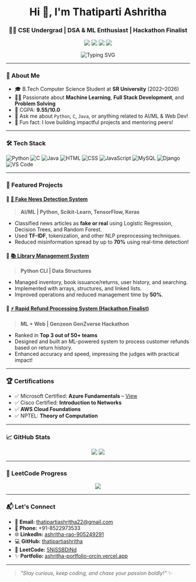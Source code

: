 <h1 align="center">Hi 👋, I'm Thatiparti Ashritha</h1>
<h3 align="center">👩‍💻 CSE Undergrad | DSA & ML Enthusiast | Hackathon Finalist</h3>

<p align="center">
  <a href="https://leetcode.com/u/5NjSSBDjNd/"><img src="https://img.shields.io/badge/LeetCode-Profile-orange?style=for-the-badge&logo=leetcode"></a>
  <a href="https://www.linkedin.com/in/ashritha-rao-905249291/"><img src="https://img.shields.io/badge/LinkedIn-ashritha-blue?style=for-the-badge&logo=linkedin"></a>
  <a href="https://github.com/thatipartiashritha"><img src="https://img.shields.io/badge/GitHub-ashritha-black?style=for-the-badge&logo=github"></a>
  <a href="https://ashritha-portfolio-orcin.vercel.app/"><img src="https://img.shields.io/badge/Portfolio-Visit-green?style=for-the-badge&logo=vercel"></a>
</p>

<p align="center">
  <img src="https://readme-typing-svg.demolab.com?font=Fira+Code&size=20&pause=1000&color=F779A1&center=true&vCenter=true&width=435&lines=Software+Developer;Tech+Innovator;AI+Enthusiast" alt="Typing SVG" />
</p>

---

### 🌟 About Me

- 🎓 B.Tech Computer Science Student at **SR University** (2022–2026)
- 👩‍💻 Passionate about **Machine Learning**, **Full Stack Development**, and **Problem Solving**
- 🧠 CGPA: **9.55/10.0**
- 💬 Ask me about `Python`, `C`, `Java`, or anything related to AI/ML & Web Dev!
- 🚀 Fun fact: I love building impactful projects and mentoring peers!

---

### 🛠️ Tech Stack

![Python](https://img.shields.io/badge/Python-3776AB?style=flat&logo=python&logoColor=white)
![C](https://img.shields.io/badge/C-00599C?style=flat&logo=c&logoColor=white)
![Java](https://img.shields.io/badge/Java-ED8B00?style=flat&logo=java&logoColor=white)
![HTML](https://img.shields.io/badge/HTML5-e34c26?style=flat&logo=html5&logoColor=white)
![CSS](https://img.shields.io/badge/CSS3-1572b6?style=flat&logo=css3&logoColor=white)
![JavaScript](https://img.shields.io/badge/JavaScript-f7df1e?style=flat&logo=javascript&logoColor=black)
![MySQL](https://img.shields.io/badge/MySQL-005C84?style=flat&logo=mysql&logoColor=white)
![Django](https://img.shields.io/badge/Django-092E20?style=flat&logo=django&logoColor=white)
![VS Code](https://img.shields.io/badge/VS_Code-007ACC?style=flat&logo=visual-studio-code&logoColor=white)

---

### 📌 Featured Projects

#### 🔹 [🚀 Fake News Detection System](https://github.com/thatipartiashritha/fake_news_detection/blob/main/FakeNewsDetection.ipynb)
> **AI/ML | Python, Scikit-Learn, TensorFlow, Keras**

- Classified news articles as **fake or real** using Logistic Regression, Decision Trees, and Random Forest.
- Used **TF-IDF**, tokenization, and other NLP preprocessing techniques.
- Reduced misinformation spread by up to **70%** using real-time detection!

#### 🔹 [📚 Library Management System](https://github.com/thatipartiashritha/library_management)
> **Python CLI | Data Structures**

- Managed inventory, book issuance/returns, user history, and searching.
- Implemented with arrays, structures, and linked lists.
- Improved operations and reduced management time by **50%**.

#### 🔹 [⚡ Rapid Refund Processing System (Hackathon Finalist)](https://drive.google.com/file/d/1oaMWbEydzLNXbkO6TyWL1HNt5np6BPVQ/view?usp=sharing)
> **ML + Web | Genzeon GenZverse Hackathon**

- Ranked in **Top 3 out of 50+ teams**
- Designed and built an ML-powered system to process customer refunds based on return history.
- Enhanced accuracy and speed, impressing the judges with practical impact!

---

### 🏆 Certifications

- ✅ Microsoft Certified: **Azure Fundamentals** – [View](https://drive.google.com/file/d/17T2WYRcHBFmAhOHk1USvC2gR1v6VrrBL/view?usp=sharing)
- ✅ Cisco Certified: **Introduction to Networks**
- ✅ **AWS Cloud Foundations**
- ✅ NPTEL: **Theory of Computation**

---

### 📈 GitHub Stats

<p align="center">
  <img src="https://github-readme-stats.vercel.app/api?username=thatipartiashritha&show_icons=true&theme=radical" />
  <img src="https://github-readme-streak-stats.herokuapp.com/?user=thatipartiashritha&theme=radical" />
</p>

---

### 🧩 LeetCode Progress

<p align="center">
  <img src="https://leetcard.jacoblin.cool/5NjSSBDjNd?ext=contest&theme=light" />
</p>

---

### 📬 Let's Connect

- 📧 **Email:** thatipartiashritha22@gmail.com  
- 📱 **Phone:** +91-8522973533  
- 🌐 **LinkedIn:** [ashritha-rao-905249291](https://www.linkedin.com/in/ashritha-rao-905249291/)  
- 💻 **GitHub:** [thatipartiashritha](https://github.com/thatipartiashritha)  
- 🔗 **LeetCode:** [5NjSSBDjNd](https://leetcode.com/u/5NjSSBDjNd/)  
- ✨ **Portfolio:** [ashritha-portfolio-orcin.vercel.app](https://ashritha-portfolio-orcin.vercel.app/)

---

> *"Stay curious, keep coding, and chase your passion boldly!"* ✨
